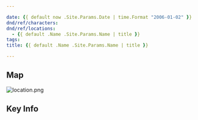 ```yaml
---

date: {{ default now .Site.Params.Date | time.Format "2006-01-02" }}
dnd/ref/characters:
dnd/ref/locations:
  - {{ default .Name .Site.Params.Name | title }}
tags:
title: {{ default .Name .Site.Params.Name | title }}

---
```


## Map

![location.png](/images/dnd/location.png)

## Key Info

